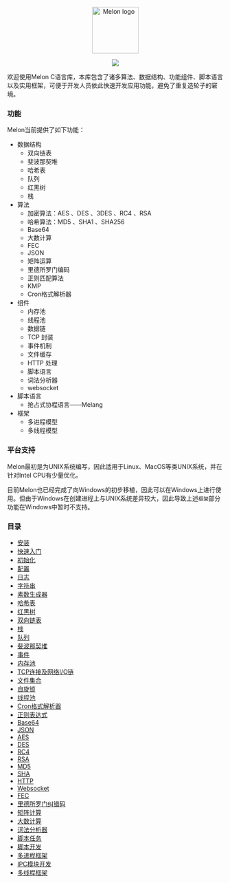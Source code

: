 <p align="center"><img width="108" src="https://github.com/Water-Melon/Melon/blob/master/docs/logo.png?raw=true" alt="Melon logo"></p>
<p align="center"><img src="https://img.shields.io/github/license/Water-Melon/Melang" /></p>



欢迎使用Melon C语言库，本库包含了诸多算法、数据结构、功能组件、脚本语言以及实用框架，可便于开发人员依此快速开发应用功能，避免了重复造轮子的窘境。


### 功能

Melon当前提供了如下功能：

- 数据结构
  - 双向链表
  - 斐波那契堆
  - 哈希表
  - 队列
  - 红黑树
  - 栈
- 算法
  - 加密算法：AES 、DES 、3DES 、RC4 、RSA
  - 哈希算法：MD5 、SHA1 、SHA256
  - Base64
  - 大数计算
  - FEC
  - JSON
  - 矩阵运算
  - 里德所罗门编码
  - 正则匹配算法
  - KMP
  - Cron格式解析器
- 组件
  - 内存池
  - 线程池
  - 数据链
  - TCP 封装
  - 事件机制
  - 文件缓存
  - HTTP 处理
  - 脚本语言
  - 词法分析器
  - websocket
- 脚本语言
  - 抢占式协程语言——Melang
- 框架
  - 多进程模型
  - 多线程模型



### 平台支持

Melon最初是为UNIX系统编写，因此适用于Linux、MacOS等类UNIX系统，并在针对Intel CPU有少量优化。

目前Melon也已经完成了向Windows的初步移植，因此可以在Windows上进行使用。但由于Windows在创建进程上与UNIX系统差异较大，因此导致上述`框架`部分功能在Windows中暂时不支持。



### 目录

- [安装](https://water-melon.github.io/Melon/install.html)
- [快速入门](https://water-melon.github.io/Melon/quickstart.html)
- [初始化](https://water-melon.github.io/Melon/core_init.html)
- [配置](https://water-melon.github.io/Melon/conf.html)
- [日志](https://water-melon.github.io/Melon/log.html)
- [字符串](https://water-melon.github.io/Melon/string.html)
- [素数生成器](https://water-melon.github.io/Melon/prime.html)
- [哈希表](https://water-melon.github.io/Melon/hash.html)
- [红黑树](https://water-melon.github.io/Melon/rbtree.html)
- [双向链表](https://water-melon.github.io/Melon/double_linked_list.html)
- [栈](https://water-melon.github.io/Melon/stack.html)
- [队列](https://water-melon.github.io/Melon/queue.html)
- [斐波那契堆](https://water-melon.github.io/Melon/fheap.html)
- [事件](https://water-melon.github.io/Melon/event.html)
- [内存池](https://water-melon.github.io/Melon/mpool.html)
- [TCP连接及网络I/O链](https://water-melon.github.io/Melon/tcp_io.html)
- [文件集合](https://water-melon.github.io/Melon/file.html)
- [自旋锁](https://water-melon.github.io/Melon/spinlock.html)
- [线程池](https://water-melon.github.io/Melon/threadpool.html)
- [Cron格式解析器](https://water-melon.github.io/Melon/cron.html)
- [正则表达式](https://water-melon.github.io/Melon/regex.html)
- [Base64](https://water-melon.github.io/Melon/base64.html)
- [JSON](https://water-melon.github.io/Melon/json.html)
- [AES](https://water-melon.github.io/Melon/aes.html)
- [DES](https://water-melon.github.io/Melon/des.html)
- [RC4](https://water-melon.github.io/Melon/rc4.html)
- [RSA](https://water-melon.github.io/Melon/rsa.html)
- [MD5](https://water-melon.github.io/Melon/md5.html)
- [SHA](https://water-melon.github.io/Melon/sha.html)
- [HTTP](https://water-melon.github.io/Melon/http.html)
- [Websocket](https://water-melon.github.io/Melon/websocket.html)
- [FEC](https://water-melon.github.io/Melon/fec.html)
- [里德所罗门纠错码](https://water-melon.github.io/Melon/reedsolomon.html)
- [矩阵计算](https://water-melon.github.io/Melon/matrix.html)
- [大数计算](https://water-melon.github.io/Melon/bignum.html)
- [词法分析器](https://water-melon.github.io/Melon/lex.html)
- [脚本任务](https://water-melon.github.io/Melon/melang.html)
- [脚本开发](https://water-melon.github.io/Melon/melang-dev.html)
- [多进程框架](https://water-melon.github.io/Melon/multithread.html)
- [IPC模块开发](https://water-melon.github.io/Melon/ipc.html)
- [多线程框架](https://water-melon.github.io/Melon/multiprocess.html)
